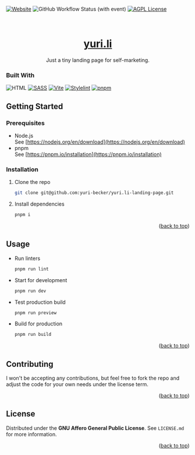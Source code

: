 <a name="readme-top"></a> 
[![Website](https://img.shields.io/website?label=yuri.li&style=for-the-badge&url=https%3A%2F%2Fyuri.li)](https://yuri.li)
![GitHub Workflow Status (with event)](https://img.shields.io/github/actions/workflow/status/yuri-becker/yuri.li-landing-page/deploy.yml?style=for-the-badge&url=https%3A%2F%2Fyuri.li)
[![AGPL License](https://img.shields.io/github/license/yuri-becker/yuri.li-landing-page?style=for-the-badge)](https://github.com/yuri-becker/yuri.li-landing-page/blob/main/LICENSE.md)

<br />
<div align="center">

  <h1 align="center"><strong><a href="https://yuri.li">yuri.li</a></strong></h1>

  <p align="center">
    Just a tiny landing page for self-marketing.
</div>


### Built With

![HTML](https://img.shields.io/badge/html-E34F26?style=for-the-badge&logo=html5&logoColor=FFF) [![SASS](https://img.shields.io/badge/scss-CC6699?style=for-the-badge&logo=sass&logoColor=FFF)](https://sass-lang.com) [![Vite](https://img.shields.io/badge/vite-646CFF?style=for-the-badge&logo=vite&logoColor=FFF)](https://vitejs.dev) [![Stylelint](https://img.shields.io/badge/stylelint-263238?style=for-the-badge&logo=stylelint&logoColor=FFF)](https://stylelint.io) [![pnpm](https://img.shields.io/badge/pnpm-F69220?style=for-the-badge&logo=pnpm&logoColor=FFF)](https://pnpm.io)

## Getting Started

### Prerequisites

* Node.js <br/>
  See [https://nodejs.org/en/download](https://nodejs.org/en/download)
* pnpm <br/>
  See [https://pnpm.io/installation](https://pnpm.io/installation)

### Installation

1. Clone the repo
   ```sh
   git clone git@github.com:yuri-becker/yuri.li-landing-page.git
   ```
2. Install dependencies
   ```sh
   pnpm i
   ```
<p align="right">(<a href="#readme-top">back to top</a>)</p>

## Usage

* Run linters
  ```sh
  pnpm run lint
  ```
* Start for development
  ```sh
  pnpm run dev
  ```
* Test production build 
  ```sh
  pnpm run preview
  ```
* Build for production
  ```sh
  pnpm run build
  ```

<p align="right">(<a href="#readme-top">back to top</a>)</p>

## Contributing
I won't be accepting any contributions, but feel free to fork the repo and adjust the code for your own needs under the license term.

<p align="right">(<a href="#readme-top">back to top</a>)</p>



<!-- LICENSE -->
## License

Distributed under the <strong>GNU Affero General Public License</strong>. See `LICENSE.md` for more information.

<p align="right">(<a href="#readme-top">back to top</a>)</p>